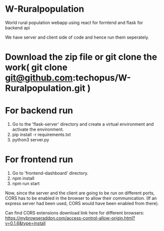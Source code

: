 # W-Ruralpopulation
World rural population webapp using react for forntend and flask for backend api

We have server and client side of code and hence run them seperately.

# Download the zip file or git clone the work( git clone git@github.com:techopus/W-Ruralpopulation.git )

# For backend run

1. Go to the 'flask-server' directory and create a virtual environment and activate the environment.
2. pip install -r requirements.txt
3. python3 server.py

# For frontend run

1. Go to 'frontend-dashboard' directory.
2. npm install
3. npm run start

Now, since the server and the client are going to be run on different ports, CORS has to be enabled in the browser to allow their communication. (If an express server had been used, CORS would have been enabled from there).

Can find CORS extensions download link here for different browsers: https://mybrowseraddon.com/access-control-allow-origin.html?v=0.1.6&type=install
